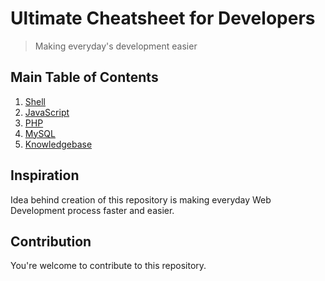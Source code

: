 # Ultimate Cheatsheet for Developers
> Making everyday's development easier

## Main Table of Contents

1. [Shell](shell/README.md)
1. [JavaScript](js/README.md)
1. [PHP](php/README.md)
1. [MySQL](mysql/README.md)
1. [Knowledgebase](knowledgebase/README.md)

## Inspiration

Idea behind creation of this repository is making everyday Web Development process faster and easier.

## Contribution

You're welcome to contribute to this repository. 